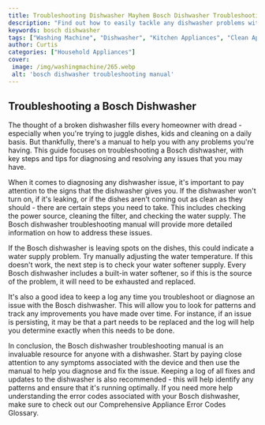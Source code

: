 ```yaml
---
title: Troubleshooting Dishwasher Mayhem Bosch Dishwasher Troubleshooting Manual To The Rescue
description: "Find out how to easily tackle any dishwasher problems with the Bosch Dishwasher Troubleshooting manual you can diagnose fix and prevent the chaos that comes with dishwasher malfunctions"
keywords: bosch dishwasher
tags: ["Washing Machine", "Dishwasher", "Kitchen Appliances", "Clean Appliance", "Appliance Brand"]
author: Curtis
categories: ["Household Appliances"]
cover: 
 image: /img/washingmachine/265.webp
 alt: 'bosch dishwasher troubleshooting manual'
---
```

## Troubleshooting a Bosch Dishwasher
The thought of a broken dishwasher fills every homeowner with dread - especially when you're trying to juggle dishes, kids and cleaning on a daily basis. But thankfully, there's a manual to help you with any problems you're having. This guide focuses on troubleshooting a Bosch dishwasher, with key steps and tips for diagnosing and resolving any issues that you may have.

When it comes to diagnosing any dishwasher issue, it's important to pay attention to the signs that the dishwasher gives you. If the dishwasher won't turn on, if it's leaking, or if the dishes aren't coming out as clean as they should - there are certain steps you need to take. This includes checking the power source, cleaning the filter, and checking the water supply. The Bosch dishwasher troubleshooting manual will provide more detailed information on how to address these issues.

If the Bosch dishwasher is leaving spots on the dishes, this could indicate a water supply problem. Try manually adjusting the water temperature. If this doesn't work, the next step is to check your water softener supply. Every Bosch dishwasher includes a built-in water softener, so if this is the source of the problem, it will need to be exhausted and replaced.

It's also a good idea to keep a log any time you troubleshoot or diagnose an issue with the Bosch dishwasher. This will allow you to look for patterns and track any improvements you have made over time. For instance, if an issue is persisting, it may be that a part needs to be replaced and the log will help you determine exactly when this needs to be done.

In conclusion, the Bosch dishwasher troubleshooting manual is an invaluable resource for anyone with a dishwasher. Start by paying close attention to any symptoms associated with the device and then use the manual to help you diagnose and fix the issue. Keeping a log of all fixes and updates to the dishwasher is also recommended - this will help identify any patterns and ensure that it's running optimally. If you need more help understanding the error codes associated with your Bosch dishwasher, make sure to check out our Comprehensive Appliance Error Codes Glossary.
